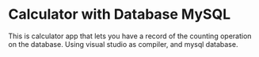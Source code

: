 # Calculator with Database MySQL
This is calculator app that lets you have a record of the counting operation on the database. Using visual studio as compiler, and mysql database.
